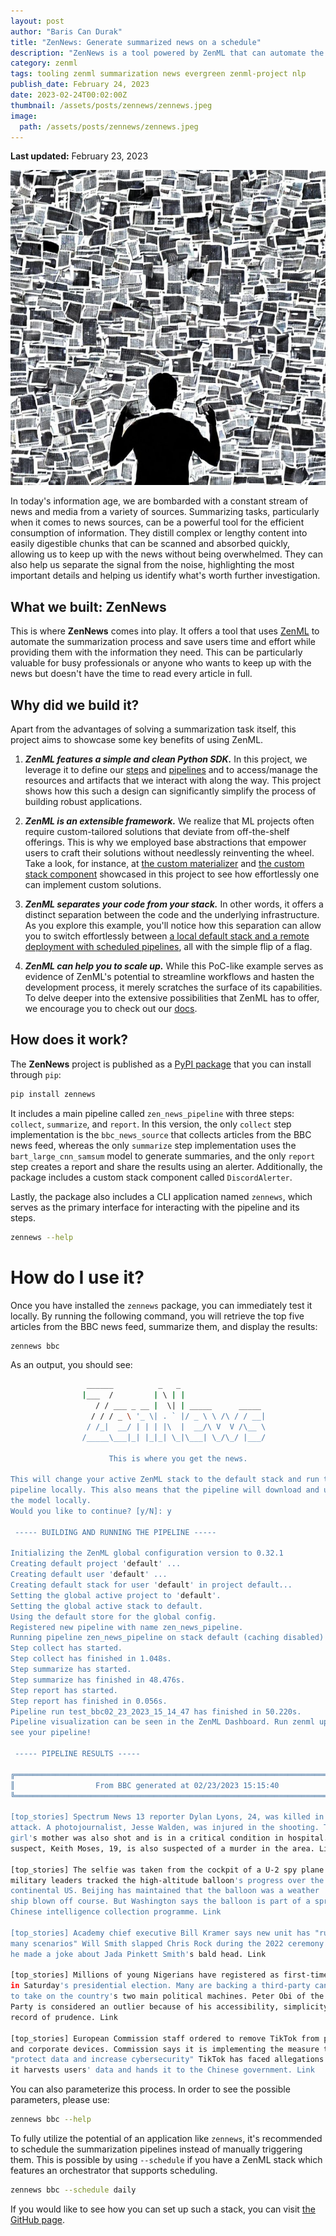 ```yaml
---
layout: post
author: "Baris Can Durak"
title: "ZenNews: Generate summarized news on a schedule"
description: "ZenNews is a tool powered by ZenML that can automate the summarization of news sources and save you time and effort while providing you with the information you need."
category: zenml
tags: tooling zenml summarization news evergreen zenml-project nlp
publish_date: February 24, 2023
date: 2023-02-24T00:02:00Z
thumbnail: /assets/posts/zennews/zennews.jpeg
image:
  path: /assets/posts/zennews/zennews.jpeg
---
```


**Last updated:** February 23, 2023

![*Image generated by [StableDiffusion 2.1](https://huggingface.co/stabilityai/stable-diffusion-2-1)*](/assets/posts/zennews/zennews.jpeg)

In today's information age, we are bombarded with a constant stream of news 
and media from a variety of sources. Summarizing tasks, particularly when it 
comes to news sources, can be a powerful tool for the efficient consumption of 
information. They distill complex or lengthy content into easily 
digestible chunks that can be scanned and absorbed quickly, allowing us to 
keep up with the news without being overwhelmed. They can also help us separate 
the signal from the noise, highlighting the most important details and helping 
us identify what's worth further investigation. 

## What we built: ZenNews

This is where **ZenNews** comes into play. It offers a tool that uses 
[ZenML](https://zenml.io/home) to automate the summarization process and save 
users time and effort while providing them with the information they need. 
This can be particularly valuable for busy professionals or anyone who wants 
to keep up with the news but doesn't have the time to read every article in 
full.

## Why did we build it?

Apart from the advantages of solving a summarization task itself, this 
project aims to showcase some key benefits of using ZenML.

1. **_ZenML features a simple and clean Python SDK._** In this project, we 
leverage it to define our [steps](https://github.com/zenml-io/zenml-projects/tree/main/zen-news-summarization/src/zennews/steps) 
and [pipelines](https://github.com/zenml-io/zenml-projects/blob/main/zen-news-summarization/src/zennews/pipelines/zen_news_pipeline.py) 
and to access/manage the resources and artifacts that we interact with along 
the way. This project shows how this such a design can significantly simplify 
the process of building robust applications.

2. **_ZenML is an extensible framework._** We realize that ML projects often 
require custom-tailored solutions that deviate from off-the-shelf offerings. 
This is why we employed base abstractions that empower users to craft their 
solutions without needlessly reinventing the wheel. Take a look, for instance, at [the 
custom materializer](https://github.com/zenml-io/zenml-projects/blob/main/zen-news-summarization/src/zennews/materializers/article_materializer.py) 
and [the custom stack component](https://github.com/zenml-io/zenml-projects/blob/main/zen-news-summarization/src/zennews/alerter/discord_alerter.py) 
showcased in this project to see how effortlessly one can implement custom 
solutions.

3. **_ZenML separates your code from your stack._** In other words, it offers a 
distinct separation between the code and the underlying infrastructure. As you 
explore this example, you'll notice how this separation can allow you to switch 
effortlessly between [a local default stack and a remote deployment with 
scheduled pipelines](https://github.com/zenml-io/zenml-projects/tree/main/zen-news-summarization#-switching-to-scheduled-pipelines-with-vertex), 
all with the simple flip of a flag. 

4. **_ZenML can help you to scale up._** While this PoC-like example serves as 
evidence of ZenML's potential to streamline workflows and hasten the development 
process, it merely scratches the surface of its capabilities. To delve deeper 
into the extensive possibilities that ZenML has to offer, we encourage you to 
check out our [docs](https://docs.zenml.io/getting-started/introduction).

## How does it work?

The **ZenNews** project is published as a 
[PyPI package](https://pypi.org/project/zennews/)
that you can install through `pip`:

```bash
pip install zennews
```

It includes a main pipeline called `zen_news_pipeline` with three steps: 
`collect`, `summarize`, and `report`. In this version, the only `collect` step 
implementation is the `bbc_news_source` that collects articles from the BBC 
news feed, whereas the only `summarize` step implementation uses the 
`bart_large_cnn_samsum` model to generate summaries, and the only `report` step 
creates a report and share the results using an alerter. Additionally, the 
package includes a custom stack component called `DiscordAlerter`.

Lastly, the package also includes a CLI application named `zennews`, which 
serves as the primary interface for interacting with the pipeline and its steps.

```bash
zennews --help 
```

# How do I use it?

Once you have installed the `zennews` package, you can immediately test it 
locally. By running the following command, you will retrieve the top five 
articles from the BBC news feed, summarize them, and display the results:

```bash
zennews bbc
```

As an output, you should see:

```bash
                 ______          _   _                   
                |___  /         | \ | |                  
                   / / ___ _ __ |  \| | _____      _____ 
                  / / / _ \ '_ \| . ` |/ _ \ \ /\ / / __|
                 / /_|  __/ | | | |\  |  __/\ V  V /\__ \
                /_____\___|_| |_|_| \_|\___| \_/\_/ |___/
                                                                               
                      This is where you get the news.
         
This will change your active ZenML stack to the default stack and run the 
pipeline locally. This also means that the pipeline will download and utilize 
the model locally.
Would you like to continue? [y/N]: y

 ----- BUILDING AND RUNNING THE PIPELINE ----- 

Initializing the ZenML global configuration version to 0.32.1
Creating default project 'default' ...
Creating default user 'default' ...
Creating default stack for user 'default' in project default...
Setting the global active project to 'default'.
Setting the global active stack to default.
Using the default store for the global config.
Registered new pipeline with name zen_news_pipeline.
Running pipeline zen_news_pipeline on stack default (caching disabled)
Step collect has started.
Step collect has finished in 1.048s.
Step summarize has started.
Step summarize has finished in 48.476s.
Step report has started.
Step report has finished in 0.056s.
Pipeline run test_bbc02_23_2023_15_14_47 has finished in 50.220s.
Pipeline visualization can be seen in the ZenML Dashboard. Run zenml up to 
see your pipeline!

 ----- PIPELINE RESULTS ----- 

╔═════════════════════════════════════════════════════════════════════════════╗
║                  From BBC generated at 02/23/2023 15:15:40                  ║
╚═════════════════════════════════════════════════════════════════════════════╝

[top_stories] Spectrum News 13 reporter Dylan Lyons, 24, was killed in the 
attack. A photojournalist, Jesse Walden, was injured in the shooting. The 
girl's mother was also shot and is in a critical condition in hospital. The 
suspect, Keith Moses, 19, is also suspected of a murder in the area. Link                                                                                                                                  

[top_stories] The selfie was taken from the cockpit of a U-2 spy plane as 
military leaders tracked the high-altitude balloon's progress over the 
continental US. Beijing has maintained that the balloon was a weather   
ship blown off course. But Washington says the balloon is part of a sprawling 
Chinese intelligence collection programme. Link                                                                                            

[top_stories] Academy chief executive Bill Kramer says new unit has "run 
many scenarios" Will Smith slapped Chris Rock during the 2022 ceremony after 
he made a joke about Jada Pinkett Smith's bald head. Link          

[top_stories] Millions of young Nigerians have registered as first-time voters 
in Saturday's presidential election. Many are backing a third-party candidate 
to take on the country's two main political machines. Peter Obi of the Labour 
Party is considered an outlier because of his accessibility, simplicity and his 
record of prudence. Link                                                                                               

[top_stories] European Commission staff ordered to remove TikTok from phones 
and corporate devices. Commission says it is implementing the measure to 
"protect data and increase cybersecurity" TikTok has faced allegations that 
it harvests users' data and hands it to the Chinese government. Link  
```
You can also parameterize this process. In order to see the possible 
parameters, please use:

```bash
zennews bbc --help
```

To fully utilize the potential of an application like `zennews`, it's 
recommended to schedule the summarization pipelines instead of manually 
triggering them. This is possible by using `--schedule` if you have a ZenML 
stack which features an orchestrator that supports scheduling. 

```bash
zennews bbc --schedule daily
```

If you would like to see how you can set up such a stack, you can visit [the
GitHub page](https://github.com/zenml-io/zenml-projects/tree/main/zen-news-summarization).

